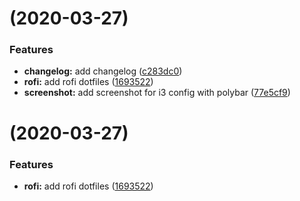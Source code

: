 #  (2020-03-27)


### Features

* **changelog:** add changelog ([c283dc0](https://github.com/psykoterro/dotfiles/commit/c283dc0a185ac3687660e1f0b681447d52910cb6))
* **rofi:** add rofi dotfiles ([1693522](https://github.com/psykoterro/dotfiles/commit/16935220711b99d114126319f3d746d4e0e43e10))
* **screenshot:** add screenshot for i3 config with polybar ([77e5cf9](https://github.com/psykoterro/dotfiles/commit/77e5cf99c9a80d72bdaa919f99c59619a26344c7))



#  (2020-03-27)


### Features

* **rofi:** add rofi dotfiles ([1693522](https://github.com/psykoterro/dotfiles/commit/16935220711b99d114126319f3d746d4e0e43e10))




